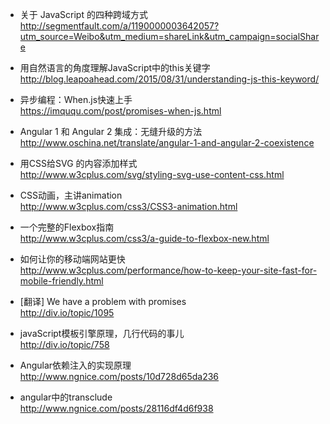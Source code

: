 
* 关于 JavaScript 的四种跨域方式  
http://segmentfault.com/a/1190000003642057?utm_source=Weibo&utm_medium=shareLink&utm_campaign=socialShare

* 用自然语言的角度理解JavaScript中的this关键字  
http://blog.leapoahead.com/2015/08/31/understanding-js-this-keyword/

* 异步编程：When.js快速上手  
https://imququ.com/post/promises-when-js.html

* Angular 1 和 Angular 2 集成：无缝升级的方法  
http://www.oschina.net/translate/angular-1-and-angular-2-coexistence

* 用CSS给SVG <use>的内容添加样式  
http://www.w3cplus.com/svg/styling-svg-use-content-css.html

* CSS动画，主讲animation  
http://www.w3cplus.com/css3/CSS3-animation.html

* 一个完整的Flexbox指南  
http://www.w3cplus.com/css3/a-guide-to-flexbox-new.html

* 如何让你的移动端网站更快  
http://www.w3cplus.com/performance/how-to-keep-your-site-fast-for-mobile-friendly.html

* [翻译] We have a problem with promises  
http://div.io/topic/1095

* javaScript模板引擎原理，几行代码的事儿  
http://div.io/topic/758

* Angular依赖注入的实现原理  
http://www.ngnice.com/posts/10d728d65da236

* angular中的transclude  
http://www.ngnice.com/posts/28116df4d6f938
